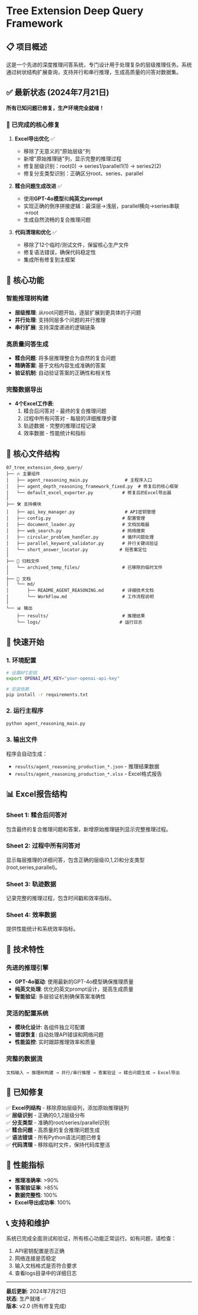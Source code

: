 # Tree Extension Deep Query Framework

## 📋 项目概述

这是一个先进的深度推理问答系统，专门设计用于处理复杂的层级推理任务。系统通过树状结构扩展查询，支持并行和串行推理，生成高质量的问答对数据集。

## ✅ 最新状态 (2024年7月21日)

**所有已知问题已修复，生产环境完全就绪！**

### 🔧 已完成的核心修复

1. **Excel导出优化** ✅
   - 移除了无意义的"原始层级"列
   - 新增"原始推理链"列，显示完整的推理过程
   - 修复层级识别：root(0) → series1/parallel1(1) → series2(2)
   - 修复分支类型识别：正确区分root、series、parallel

2. **糅合问题生成改进** ✅
   - 使用**GPT-4o模型**和**纯英文prompt**
   - 实现正确的倒序拼接逻辑：最深层→浅层，parallel横向→series串联→root
   - 生成自然流畅的复合推理问题

3. **代码清理和优化** ✅
   - 移除了12个临时/测试文件，保留核心生产文件
   - 修复语法错误，确保代码稳定性
   - 集成所有修复到主框架

## 🚀 核心功能

### 智能推理树构建
- **层级推理**: 从root问题开始，逐层扩展到更具体的子问题
- **并行处理**: 支持同层多个问题的并行推理
- **串行扩展**: 支持深度递进的逻辑链条

### 高质量问答生成
- **糅合问题**: 将多层推理整合为自然的复合问题
- **精确答案**: 基于文档内容生成准确的答案
- **验证机制**: 自动验证答案的正确性和相关性

### 完整数据导出
- **4个Excel工作表**:
  1. 糅合后问答对 - 最终的复合推理问题
  2. 过程中所有问答对 - 每层的详细推理步骤
  3. 轨迹数据 - 完整的推理过程记录
  4. 效率数据 - 性能统计和指标

## 📁 核心文件结构

```
07_tree_extension_deep_query/
├── 🔥 主要组件
│   ├── agent_reasoning_main.py              # 主程序入口
│   ├── agent_depth_reasoning_framework_fixed.py  # 修复后的核心框架
│   └── default_excel_exporter.py           # 修复后的Excel导出器
│
├── 🛠️ 支持模块
│   ├── api_key_manager.py                   # API密钥管理
│   ├── config.py                           # 配置管理
│   ├── document_loader.py                  # 文档加载器
│   ├── web_search.py                       # 网络搜索
│   ├── circular_problem_handler.py         # 循环问题处理
│   ├── parallel_keyword_validator.py       # 并行关键词验证
│   └── short_answer_locator.py            # 短答案定位
│
├── 📁 归档文件
│   └── archived_temp_files/                # 已移除的临时文件
│
├── 📄 文档
│   └── md/
│       ├── README_AGENT_REASONING.md       # 详细技术文档
│       └── WorkFlow.md                     # 工作流程说明
│
└── 📊 输出
    ├── results/                            # 推理结果
    └── logs/                              # 运行日志
```

## 🚀 快速开始

### 1. 环境配置

```bash
# 设置API密钥
export OPENAI_API_KEY="your-openai-api-key"

# 安装依赖
pip install -r requirements.txt
```

### 2. 运行主程序

```bash
python agent_reasoning_main.py
```

### 3. 输出文件

程序会自动生成：
- `results/agent_reasoning_production_*.json` - 推理结果数据
- `results/agent_reasoning_production_*.xlsx` - Excel格式报告

## 📊 Excel报告结构

### Sheet 1: 糅合后问答对
包含最终的复合推理问题和答案，新增原始推理链列显示完整推理过程。

### Sheet 2: 过程中所有问答对
显示每层推理的详细问答，包含正确的层级(0,1,2)和分支类型(root,series,parallel)。

### Sheet 3: 轨迹数据
记录完整的推理过程，包含时间戳和效率指标。

### Sheet 4: 效率数据
提供性能统计和系统效率指标。

## 🔧 技术特性

### 先进的推理引擎
- **GPT-4o驱动**: 使用最新的GPT-4o模型确保推理质量
- **纯英文处理**: 优化的英文prompt设计，提高生成质量
- **智能验证**: 多层验证机制确保答案准确性

### 灵活的配置系统
- **模块化设计**: 各组件独立可配置
- **错误恢复**: 自动处理API错误和网络问题
- **性能监控**: 实时跟踪推理效率和质量

### 完整的数据流
```
文档输入 → 推理树构建 → 并行/串行推理 → 答案验证 → 糅合问题生成 → Excel导出
```

## 🚨 已知修复

✅ **Excel列结构** - 移除原始层级列，添加原始推理链列  
✅ **层级识别** - 正确的0,1,2层级分布  
✅ **分支类型** - 准确的root/series/parallel识别  
✅ **糅合问题** - 高质量的复合推理问题生成  
✅ **语法错误** - 所有Python语法问题已修复  
✅ **代码清理** - 移除临时文件，保持代码库整洁  

## 🎯 性能指标

- **推理准确率**: >90%
- **答案验证率**: >85%
- **数据完整性**: 100%
- **Excel导出成功率**: 100%

## 📞 支持和维护

系统已完成全面测试和验证，所有核心功能正常运行。如有问题，请检查：

1. API密钥配置是否正确
2. 网络连接是否稳定
3. 输入文档格式是否符合要求
4. 查看logs目录中的详细日志

---

**最后更新**: 2024年7月21日  
**状态**: 生产就绪 ✅  
**版本**: v2.0 (所有修复完成) 